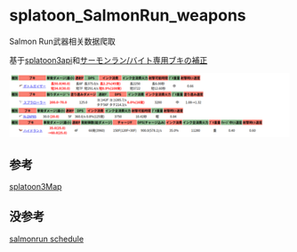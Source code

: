 # splatoon_SalmonRun_weapons
Salmon Run武器相关数据爬取

基于[splatoon3api](https://github.com/KartoffelChipss/splatoon3api)和[サーモンラン/バイト専用ブキの補正](https://wikiwiki.jp/splatoon3mix/%E3%82%B5%E3%83%BC%E3%83%A2%E3%83%B3%E3%83%A9%E3%83%B3/%E3%83%90%E3%82%A4%E3%83%88%E5%B0%82%E7%94%A8%E3%83%96%E3%82%AD%E3%81%AE%E8%A3%9C%E6%AD%A3)

![愿你我屎拉的通](output.png)

## 参考

[splatoon3Map](https://github.com/PBnicad/splatoon3Map)

## 没参考

[salmonrun schedule](https://splatoon3.ink/salmonrun)
